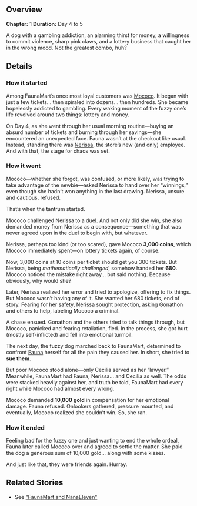 <!-- title: Lottery Fiasco -->
<!-- quote: I have to go, there's a dog chasing me. -->
<!-- chapters: 0 -->
<!-- images: (Nerissa getting threatened and extorted by Mococo), (Mococo and FaunaMart attempting to settle the case), (10,000 coins and kisses) -->
<!-- model: false -->

## Overview

**Chapter:** 1
**Duration:** Day 4 to 5

A dog with a gambling addiction, an alarming thirst for money, a willingness to commit violence, sharp pink claws, and a lottery business that caught her in the wrong mood. Not the greatest combo, huh?

## Details

### How it started

Among FaunaMart’s once most loyal customers was [Mococo](#entry:mococo-entry). It began with just a few tickets… then spiraled into dozens… then hundreds. She became hopelessly addicted to gambling. Every waking moment of the fuzzy one’s life revolved around two things: lottery and money.

On Day 4, as she went through her usual morning routine—buying an absurd number of tickets and burning through her savings—she encountered an unexpected face. Fauna wasn’t at the checkout like usual. Instead, standing there was [Nerissa](#entry:nerissa-entry), the store’s new (and only) employee. And with that, the stage for chaos was set.

### How it went

Mococo—whether she forgot, was confused, or more likely, was trying to take advantage of the newbie—asked Nerissa to hand over her “winnings,” even though she hadn’t won anything in the last drawing. Nerissa, unsure and cautious, refused.

That’s when the tantrum started.

Mococo challenged Nerissa to a duel. And not only did she win, she also demanded money from Nerissa as a consequence—something that was never agreed upon in the duel to begin with, but whatever.

Nerissa, perhaps too kind (or too scared), gave Mococo **3,000 coins**, which Mococo immediately spent—on lottery tickets again, of course.

Now, 3,000 coins at 10 coins per ticket should get you 300 tickets. But Nerissa, being _mathematically challenged_, somehow handed her **680**. Mococo noticed the mistake right away… but said nothing. Because obviously, why would she?

Later, Nerissa realized her error and tried to apologize, offering to fix things. But Mococo wasn’t having any of it. She wanted her 680 tickets, end of story. Fearing for her safety, Nerissa sought protection, asking Gonathon and others to help, labeling Mococo a criminal.

A chase ensued. Gonathon and the others tried to talk things through, but Mococo, panicked and fearing retaliation, fled. In the process, she got hurt (mostly self-inflicted) and fell into emotional turmoil.

The next day, the fuzzy dog marched back to FaunaMart, determined to confront [Fauna](#entry:fauna-entry) herself for all the pain they caused her. In short, she tried to **sue them**.

But poor Mococo stood alone—only Cecilia served as her “lawyer.” Meanwhile, FaunaMart had Fauna, Nerissa… and Cecilia as well. The odds were stacked heavily against her, and truth be told, FaunaMart had every right while Mococo had almost every wrong.

Mococo demanded **10,000 gold** in compensation for her emotional damage. Fauna refused. Onlookers gathered, pressure mounted, and eventually, Mococo realized she couldn’t win. So, she ran.

### How it ended

Feeling bad for the fuzzy one and just wanting to end the whole ordeal, Fauna later called Mococo over and agreed to settle the matter. She paid the dog a generous sum of 10,000 gold… along with some kisses.

And just like that, they were friends again.
Hurray.

## Related Stories

- See ["FaunaMart and NanaEleven"](#entry:faunamart-entry)
